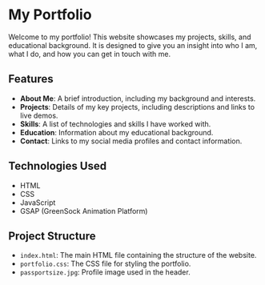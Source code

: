 # My Portfolio

Welcome to my portfolio! This website showcases my projects, skills, and educational background. It is designed to give you an insight into who I am, what I do, and how you can get in touch with me.

## Features

- **About Me**: A brief introduction, including my background and interests.
- **Projects**: Details of my key projects, including descriptions and links to live demos.
- **Skills**: A list of technologies and skills I have worked with.
- **Education**: Information about my educational background.
- **Contact**: Links to my social media profiles and contact information.

## Technologies Used

- HTML
- CSS
- JavaScript
- GSAP (GreenSock Animation Platform)

## Project Structure

- `index.html`: The main HTML file containing the structure of the website.
- `portfolio.css`: The CSS file for styling the portfolio.
- `passportsize.jpg`: Profile image used in the header.


